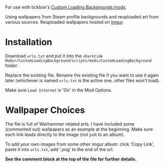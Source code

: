 For use with tickbox's [Custom Loading Backgrounds mods](https://www.nexusmods.com/warhammer40kdarktide/mods/462).

Using wallpapers from Steam profile backgrounds and reuploaded art from various sources. Reuploaded wallpapers hosted on [Imgur](https://imgur.com/a/custom-loading-backgrounds-1920x1080-REhTk5C). 

# Installation
Download `urls.txt` and put it into the `<Darktide Mods>/CustomLoadingBackground/scripts/mods/CustomLoadingBackground` folder. 

Replace the existing file. Rename the existing file if you want to use it again later (whichever is named `urls.txt` is the active one. other files won't load).

Make sure `Load Internet` is 'On' in the Mod Options.

# Wallpaper Choices
The file is full of Warhammer related arts. I have included some (commented out) wallpapers as an example at the beginning. Make sure each link leads directly to the image (not just to an album).

To add your own images from some other imgur album: click 'Copy Link', paste it into `urls.txt`, add '.png' to the end of the url.

**See the comment block at the top of the file for further details.**
